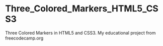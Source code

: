 # Three_Colored_Markers_HTML5_CSS3
Three Colored Markers in HTML5 and CSS3. My educational project from freecodecamp.org
